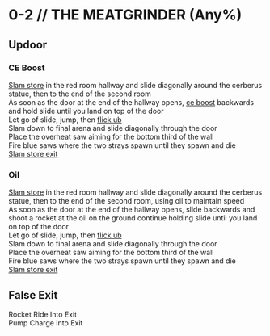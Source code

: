 # 0-2 // THE MEATGRINDER (Any%)


## Updoor

### CE Boost
[Slam store](/guides/speedrun-tech.md#slam-store) in the red room hallway and slide diagonally around the cerberus statue, then to the end of the second room<br/>
As soon as the door at the end of the hallway opens, [ce boost](/guides/speedrun-tech.md#ce-boost-core-eject-boost) backwards and hold slide until you land on top of the door<br/>
Let go of slide, jump, then [flick ub](/guides/speedrun-tech.md#flick-ub) <br/>
Slam down to final arena and slide diagonally through the door <br/>
Place the overheat saw aiming for the bottom third of the wall<br/>
Fire blue saws where the two strays spawn until they spawn and die<br/>
[Slam store exit](/guides/speedrun-tech.md#flick-ub)<br/>

### Oil
[Slam store](/guides/speedrun-tech.md#slam-store) in the red room hallway and slide diagonally around the cerberus statue, then to the end of the second room, using oil to maintain speed<br/>
As soon as the door at the end of the hallway opens, slide backwards and shoot a rocket at the oil on the ground continue holding slide until you land on top of the door<br/>
Let go of slide, jump, then [flick ub](/guides/speedrun-tech.md#flick-ub) <br/>
Slam down to final arena and slide diagonally through the door <br/>
Place the overheat saw aiming for the bottom third of the wall<br/>
Fire blue saws where the two strays spawn until they spawn and die<br/>
[Slam store exit](/guides/speedrun-tech.md#flick-ub)


## False Exit
Rocket Ride Into Exit<br/>
Pump Charge Into Exit